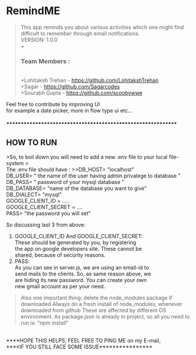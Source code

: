 # RemindME

  >This app reminds you about various activities which one might find difficult to remember through email notifications.
  ><br>VERSION: 1.0.0<br>
 +<br><h3>Team Members :</h3><br>
 +Lohitaksh Trehan -  https://github.com/LohitakshTrehan <br>
 +Sagar -  https://github.com/Sagarcodes <br>
 +Sourabh Gupta -  https://github.com/scoobywwe
 
 Feel free to contribute by improving UI<br>
 for example a date picker, more in flow type ui etc...<br>
 
 <h5>***********************************************************</h5>
 <h2>HOW TO RUN</h2>
 >So, to boil down you will need to add a new .env file to your local file-system
 ><br>The .env file should have :
 >>DB_HOST= "localhost"<br>
   DB_USER= " the name of the user having admin privalege to database "<br>
   DB_PASS= " password of your mysql database "<br>
   DB_DATABASE= "name of the database you want to give"<br>
   DB_DIALECT= "mysql"<br>
   GOOGLE_CLIENT_ID =    .....<br>
   GOOGLE_CLIENT_SECRET =  ....<br>
   PASS= "the password you will set"<br>
   
 So discussing last 3 from above:<br>
 
 1. GOOGLE_CLIENT_ID And GOOGLE_CLIENT_SECRET:<br>
    These should be generated by you, by registering<br>
    the app on google developers site. These cannot be<br>
    shared, because of security reasons.
 2. PASS:<br>
    As you can see in server.js, we are using an email-id to <br>
    send mails to the clients. So, as same reason above, we<br>
    are hiding its new password. You can create your own<br>
    new gmail account as per your need.
    
    
>Also one important thing: delete the node_modules package if downloaded
>Always do a fresh install of node_modules, whenever downloaded from github
>These are affected by different OS environment.
>As package.json is already in project, so all you need to run is:
> "npm install"
    
<br>
****HOPE THIS HELPS, FEEL FREE TO PING ME on my E-mail,<br>
****IF YOU STILL FACE SOME ISSUE****************
 
 
   
 
 
